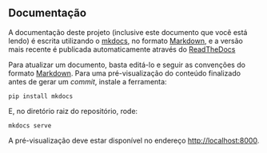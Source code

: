 Documentação
----

A documentação deste projeto (inclusive este documento que você está lendo) é escrita utilizando o [mkdocs][MKDOCS], no
formato [Markdown][MARKDOWN], e a versão mais recente é publicada automaticamente através do [ReadTheDocs][RTFD]

Para atualizar um documento, basta editá-lo e seguir as convenções do formato [Markdown][MARKDOWN]. Para uma
pré-visualização do conteúdo finalizado antes de gerar um _commit_, instale a ferramenta:

```
pip install mkdocs
```

E, no diretório raiz do repositório, rode:

```
mkdocs serve
```

A pré-visualização deve estar disponível no endereço [http://localhost:8000](http://localhost:8000).

[RTFD]:http://guia-de-servicos-frontend.readthedocs.org
[MKDOCS]:http://www.mkdocs.org
[MARKDOWN]:http://daringfireball.net/projects/markdown/
